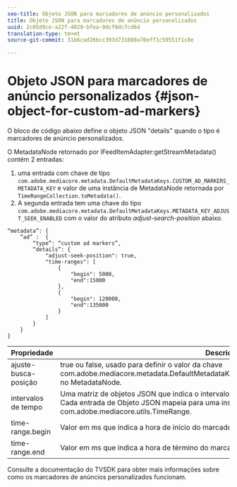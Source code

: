 ```yaml
---
seo-title: Objeto JSON para marcadores de anúncio personalizados
title: Objeto JSON para marcadores de anúncio personalizados
uuid: 2c05d9ce-a22f-4829-bfea-9dcf0dc7cd6d
translation-type: tm+mt
source-git-commit: 31b6cad26bcc393d731080a70eff1c59551f1c8e

---
```



# Objeto JSON para marcadores de anúncio personalizados {#json-object-for-custom-ad-markers}

O bloco de código abaixo define o objeto JSON &quot;details&quot; quando o tipo é marcadores de anúncio personalizados.

O MetadataNode retornado por IFeedItemAdapter:getStreamMetadata() contém 2 entradas:
1. uma entrada com chave de tipo `com.adobe.mediacore.metadata.DefaultMetadataKeys.CUSTOM_AD_MARKERS_METADATA_KEY` e valor de uma instância de MetadataNode retornada por `TimeRangeCollection.toMetadata()`.
1. A segunda entrada tem uma chave do tipo `com.adobe.mediacore.metadata.DefaultMetadataKeys.METADATA_KEY_ADJUST_SEEK_ENABLED` com o valor do atributo *adjust-search-position* abaixo.

```
“metadata”: {
    “ad” :  {
        “type”: “custom ad markers”,
        “details”: {
            "adjust-seek-position": true,
            "time-ranges": [
                {
                    "begin": 5000,
                    "end":15000
                },
                {
                    "begin": 120000,
                    "end":135000
                }
            ]
        }
    }
}
```

| Propriedade | Descrição |
|---|---|
| ajuste-busca-posição | true ou false, usado para definir o valor da chave com.adobe.mediacore.metadata.DefaultMetadataKeys.METADATA_KEY_ADJUST_SEEK_ENABLED no MetadataNode. |
| intervalos de tempo | Uma matriz de objetos JSON que indica o intervalo de tempo para cada marcador de anúncio. Cada entrada de Objeto JSON mapeia para uma instância de com.adobe.mediacore.utils.TimeRange. |
| time-range.begin | Valor em ms que indica a hora de início do marcador de anúncio. |
| time-range.end | Valor em ms que indica a hora de término do marcador de anúncio. |

Consulte a documentação do TVSDK para obter mais informações sobre como os marcadores de anúncios personalizados funcionam.
